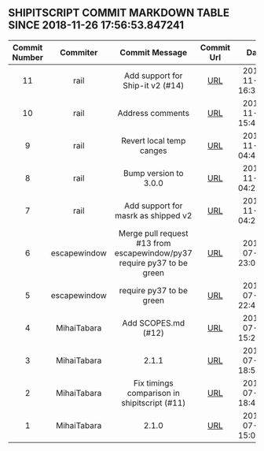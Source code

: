 ## SHIPITSCRIPT COMMIT MARKDOWN TABLE SINCE 2018-11-26 17:56:53.847241

| Commit Number | Commiter | Commit Message | Commit Url | Date | 
|:---:|:----:|:----------------------------------:|:------:|:----:| 
|11|rail|Add support for Ship-it v2 (#14)|[URL](https://github.com/mozilla-releng/shipitscript/commit/4c89c1b239fd8415e1225ba738ba820342bd8081)|2018-11-21 16:33:53
|10|rail|Address comments|[URL](https://github.com/mozilla-releng/shipitscript/commit/0c892801fc9ad80e3a12b80ab69a7e3527ec0eea)|2018-11-21 15:44:59
|9|rail|Revert local temp canges|[URL](https://github.com/mozilla-releng/shipitscript/commit/3033ccfe619289bfd022df1250a924f995ac33b8)|2018-11-20 04:44:21
|8|rail|Bump version to 3.0.0|[URL](https://github.com/mozilla-releng/shipitscript/commit/fb22074bb0e5bc26373cf5c2305e89f2a45eae25)|2018-11-20 04:24:43
|7|rail|Add support for masrk as shipped v2|[URL](https://github.com/mozilla-releng/shipitscript/commit/2032f7bfc6c1629fa783a1af52f42ac51668d7f2)|2018-11-20 04:20:35
|6|escapewindow|Merge pull request #13 from escapewindow/py37  require py37 to be green|[URL](https://github.com/mozilla-releng/shipitscript/commit/7edf12f6d68375ea9d0d847ee784a197490665a4)|2018-07-27 23:05:59
|5|escapewindow|require py37 to be green|[URL](https://github.com/mozilla-releng/shipitscript/commit/603525b424c44e87f3958578f4b20ac12b62d33c)|2018-07-27 22:47:35
|4|MihaiTabara|Add SCOPES.md (#12)|[URL](https://github.com/mozilla-releng/shipitscript/commit/8522dd18645e6809ecf4a1802b6e383ac4bfded5)|2018-07-12 15:28:23
|3|MihaiTabara|2.1.1|[URL](https://github.com/mozilla-releng/shipitscript/commit/e2051ad7d5e30cbabbfdd953894abfc5518e4e37)|2018-07-02 18:52:51
|2|MihaiTabara|Fix timings comparison in shipitscript (#11)|[URL](https://github.com/mozilla-releng/shipitscript/commit/baefe18bdd070d3f7d6eafb08be0f1b25528be57)|2018-07-02 18:49:00
|1|MihaiTabara|2.1.0|[URL](https://github.com/mozilla-releng/shipitscript/commit/890bb8af933befe2c7daad69a2074c066b6d031a)|2018-07-02 15:03:27


